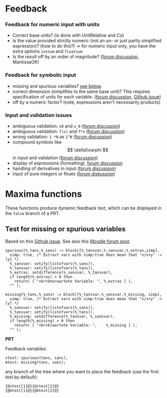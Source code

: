# Feedback 

### Feedback for numeric input with units

- Correct base units? (is done with UnitRelative and Co)
- Is the value provided strictly numeric (not an un- or just partly simplified expression)? (how to do this?) -> for numeric input only, you have the extra options `intnum` and `floatnum`
- Is the result off by an order of magnitude? ([forum discussion](https://moodle.org/mod/forum/discuss.php?d=414968), MantissaOK)

### Feedback for symbolic input

- missing and spurious variables? [see below](https://github.com/mkraska/meclib/blob/main/Maxima/Maxima.md#maxima-functions).
- correct dimension (simplifies to the same base unit)? This requires specification of units for each variable. ([forum discussion](https://moodle.org/mod/forum/discuss.php?d=406908#p1673135), [Github issue](https://github.com/maths/moodle-qtype_stack/issues/665))
- off by a numeric factor? (note, expressions aren't necessarily products)

### Input and validation issues

- ambiguous validation: `x0` and `x_0` ([forum discussion](https://moodle.org/mod/forum/discuss.php?d=412362))
- ambiguous validation: `f(x)` and `f*x` ([forum discussion](https://moodle.org/mod/forum/discuss.php?d=412082))
- wrong validation: `1 *N` as `1^N` ([forum discussion](https://moodle.org/mod/forum/discuss.php?d=397717))
- compound symbols like $$ \delta\\varphi $$ in input and validation ([forum discussion](https://moodle.org/mod/forum/discuss.php?d=414174))
- display of expressions (formatting), [forum discussion](https://moodle.org/mod/forum/discuss.php?d=413914)
- handling of derivatives in input ([forum discussion](https://moodle.org/mod/forum/discuss.php?d=413723))
- input of pure integers or floats ([forum diskussion](https://moodle.org/mod/forum/discuss.php?d=405460))

# Maxima functions

These functions produce dynamic feedback text, which can be displayed in the `false` branch of a PRT.

## Test for missing or spurious variables

 Based on this [Github issue](https://github.com/maths/moodle-qtype_stack/issues/662).
 See also this [Moodle forum post](https://moodle.org/mod/forum/discuss.php?d=424219#p1708698).
 
```
spurious(%_tans,%_sans) := block([%_tansvar,%_sansvar,%_extras,simp],
  simp: true, /* Extract vars with simp:true does mean that "x/x+y" -> [y] */
  %_sansvar: setify(listofvars(%_sans)),
  %_tansvar: setify(listofvars(%_tans)),
  %_extras: setdifference(%_sansvar, %_tansvar),
  if length(%_extras) > 0 then 
    return( [ "<br>Unerwartete Variable: ", %_extras ] ),
  "" );

missing(%_tans,%_sans) := block([%_tansvar,%_sansvar,%_missing, simp],
  simp: true, /* Extract vars with simp:true does mean that "x/x+y" -> [y] */
  %_sansvar: setify(listofvars(%_sans)),
  %_tansvar: setify(listofvars(%_tans)),
  %_missing: setdifference(%_tansvar, %_sansvar),
  if length(%_missing) > 0 then 
    return( [ "<br>Erwartete Variable: ",    %_missing ] ),
  "" );
```
**PRT**

Feedback variables: 

```
stest: spurious(tans, sans);
mtest: missing(tans, sans);
```

any branch of the tree where you want to place the feedback (use the first test by default):

```
{@stest[1]@}{@stest[2]@}
{@mtest[1]@}{@mtest[2]@}
```

